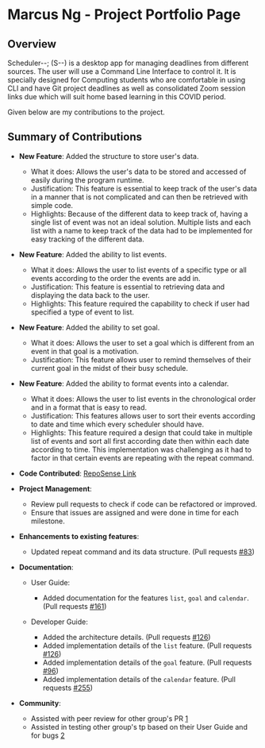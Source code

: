 # Marcus Ng - Project Portfolio Page

## Overview

Scheduler--; (S--) is a desktop app for managing deadlines from different sources.
The user will use a Command Line Interface to control it.
It is specially designed for Computing students who are comfortable in using CLI and have Git project deadlines as well
as consolidated Zoom session links due which will suit home based learning in this COVID period.

Given below are my contributions to the project.

## Summary of Contributions

* **New Feature**: Added the structure to store user's data.
    * What it does: Allows the user's data to be stored and accessed of easily during the program runtime.
    * Justification: This feature is essential to keep track of the user's data in a manner that is not complicated and
    can then be retrieved with simple code.
    * Highlights: Because of the different data to keep track of, having a single list of event was not an ideal
    solution. Multiple lists and each list with a name to keep track of the data had to be implemented for easy tracking
    of the different data. 

* **New Feature**: Added the ability to list events.
    * What it does: Allows the user to list events of a specific type or all events according to the order the events
    are add in.
    * Justification: This feature is essential to retrieving data and displaying the data back to the user.
    * Highlights: This feature required the capability to check if user had specified a type of event to list.
    
* **New Feature**: Added the ability to set goal.
    * What it does: Allows the user to set a goal which is different from an event in that goal is a motivation.
    * Justification: This feature allows user to remind themselves of their current goal in the midst of their busy
    schedule.
    
* **New Feature**: Added the ability to format events into a calendar.
    * What it does: Allows the user to list events in the chronological order and in a format that is easy to read.
    * Justification: This features allows user to sort their events according to date and time which every scheduler
    should have.
    * Highlights: This feature required a design that could take in multiple list of events and sort all first according
    date then within each date according to time. This implementation was challenging as it had to factor in that
    certain events are repeating with the repeat command.

* **Code Contributed**: 
[RepoSense Link](https://nus-cs2113-ay2021s1.github.io/tp-dashboard/#breakdown=true&search=reinbowl&sort=groupTitle&sortWithin=title&since=2020-09-27&timeframe=commit&mergegroup=&groupSelect=groupByRepos&checkedFileTypes=docs~functional-code~test-code~other)

* **Project Management**:
    * Review pull requests to check if code can be refactored or improved.
    * Ensure that issues are assigned and were done in time for each milestone.

* **Enhancements to existing features**:
    * Updated repeat command and its data structure. (Pull requests [\#83](https://github.com/AY2021S1-CS2113T-T12-4/tp/pull/83))

* **Documentation**:
    * User Guide:
        * Added documentation for the features `list`, `goal` and `calendar`. (Pull requests [\#161](https://github.com/AY2021S1-CS2113T-T12-4/tp/pull/161))
        
    * Developer Guide:
        * Added the architecture details. (Pull requests [\#126](https://github.com/AY2021S1-CS2113T-T12-4/tp/pull/126))
        * Added implementation details of the `list` feature. (Pull requests [\#126](https://github.com/AY2021S1-CS2113T-T12-4/tp/pull/126))
        * Added implementation details of the `goal` feature. (Pull requests [\#96](https://github.com/AY2021S1-CS2113T-T12-4/tp/pull/96))
        * Added implementation details of the `calendar` feature. (Pull requests [\#255](https://github.com/AY2021S1-CS2113T-T12-4/tp/pull/255))
    
* **Community**:
    * Assisted with peer review for other group's PR 
    [1](https://github.com/nus-cs2113-AY2021S1/tp/pull/4/files)
    * Assisted in testing other group's tp based on their User Guide and for bugs 
    [2](https://github.com/AY2021S1-CS2113T-F14-3/tp/releases)
